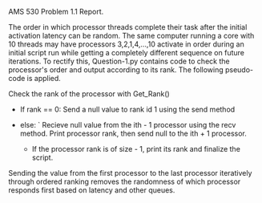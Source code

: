 AMS 530 Problem 1.1 Report.

The order in which processor threads complete their task after the initial activation latency can be random. The same computer running a core with 10 threads may have processors 3,2,1,4,...,10 activate in order during an initial script run while getting a completely different sequence on future iterations. To rectify this, Question-1.py contains code to check the processor's order and output according to its rank. The following pseudo-code is applied.

Check the rank of the processor with Get_Rank()
  - If rank == 0: Send a null value to rank id 1 using the send method
  
   - else:
      ` Recieve null value from the ith - 1 processor using the recv method. Print processor rank, then send null to the ith + 1 processor.
      - If the processor rank is of size - 1, print its rank and finalize the script.

Sending the value from the first processor to the last processor iteratively through ordered ranking removes the randomness of which processor responds first based on latency and other queues. 
 
